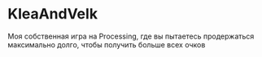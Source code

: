 # KleaAndVelk
Моя собственная игра на Processing, где вы пытаетесь продержаться максимально долго, чтобы получить больше всех очков
